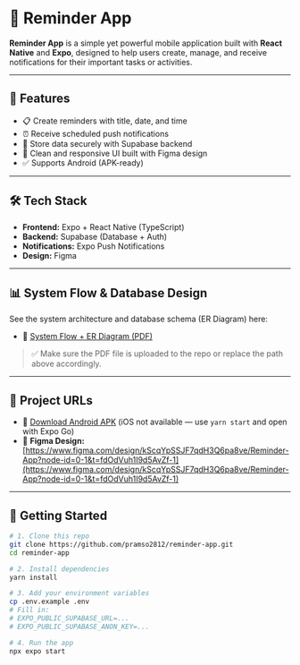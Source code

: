 # 🧠 Reminder App

**Reminder App** is a simple yet powerful mobile application built with **React Native** and **Expo**, designed to help users create, manage, and receive notifications for their important tasks or activities.

---

## 🚀 Features

- 📋 Create reminders with title, date, and time
- ⏰ Receive scheduled push notifications
- 🧠 Store data securely with Supabase backend
- 📱 Clean and responsive UI built with Figma design
- ✅ Supports Android (APK-ready)

---

## 🛠️ Tech Stack

- **Frontend:** Expo + React Native (TypeScript)
- **Backend:** Supabase (Database + Auth)
- **Notifications:** Expo Push Notifications
- **Design:** Figma

---

## 📊 System Flow & Database Design

See the system architecture and database schema (ER Diagram) here:

- 📄 [System Flow + ER Diagram (PDF)](./reminder-system-flow-er-diagram.pdf)

> ✅ Make sure the PDF file is uploaded to the repo or replace the path above accordingly.

---

## 🔗 Project URLs
- 🔧 [Download Android APK](https://expo.dev/accounts/petchprams/projects/reminder-app/builds/8ea5275c-fae7-4944-b770-19709af5d19f) (iOS not available — use `yarn start` and open with Expo Go)
- 🎨 **Figma Design:** [https://www.figma.com/design/kScqYpSSJF7qdH3Q6pa8ve/Reminder-App?node-id=0-1&t=fdOdVuh1I9d5AvZf-1](https://www.figma.com/design/kScqYpSSJF7qdH3Q6pa8ve/Reminder-App?node-id=0-1&t=fdOdVuh1I9d5AvZf-1)

---

## 🧪 Getting Started

```bash
# 1. Clone this repo
git clone https://github.com/pramso2812/reminder-app.git
cd reminder-app

# 2. Install dependencies
yarn install

# 3. Add your environment variables
cp .env.example .env
# Fill in:
# EXPO_PUBLIC_SUPABASE_URL=...
# EXPO_PUBLIC_SUPABASE_ANON_KEY=...

# 4. Run the app
npx expo start
